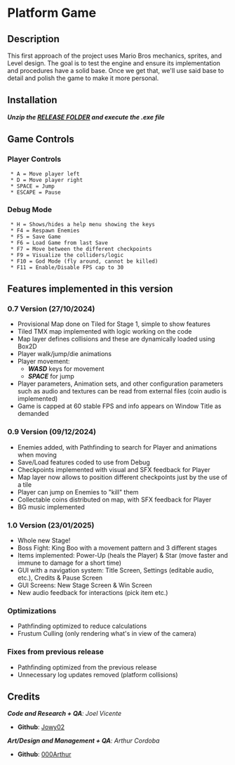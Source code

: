 # Platform Game
## Description
This first approach of the project uses Mario Bros mechanics, sprites, and Level design. The goal is to test the engine and ensure its implementation and procedures have a solid base. Once we get that, we'll use said base to detail and polish the game to make it more personal.

## Installation
**_Unzip the [RELEASE FOLDER](https://github.com/Jowy02/PlatformGame/releases) and execute the .exe file_**

## Game Controls
### Player Controls
     * A = Move player left
     * D = Move player right
     * SPACE = Jump
     * ESCAPE = Pause

### Debug Mode
     * H = Shows/hides a help menu showing the keys
     * F4 = Respawn Enemies
     * F5 = Save Game
     * F6 = Load Game from last Save
     * F7 = Move between the different checkpoints
     * F9 = Visualize the colliders/logic
     * F10 = God Mode (fly around, cannot be killed)
     * F11 = Enable/Disable FPS cap to 30
 
## Features implemented in this version
### 0.7 Version (27/10/2024)
* Provisional Map done on Tiled for Stage 1, simple to show features
* Tiled TMX map implemented with logic working on the code
* Map layer defines collisions and these are dynamically loaded using Box2D
* Player walk/jump/die animations
* Player movement:
     * **_WASD_** keys for movement
     * **_SPACE_** for jump
* Player parameters, Animation sets, and other configuration parameters such as audio and textures can be read from external files (coin audio is implemented)
* Game is capped at 60 stable FPS and info appears on Window Title as demanded
### 0.9 Version (09/12/2024)
* Enemies added, with Pathfinding to search for Player and animations when moving
* Save/Load features coded to use from Debug
* Checkpoints implemented with visual and SFX feedback for Player
* Map layer now allows to position different checkpoints just by the use of a tile
* Player can jump on Enemies to "kill" them
* Collectable coins distributed on map, with SFX feedback for Player
* BG music implemented
### 1.0 Version (23/01/2025)
* Whole new Stage!
* Boss Fight: King Boo with a movement pattern and 3 different stages
* Items implemented: Power-Up (heals the Player) & Star (move faster and immune to damage for a short time)
* GUI with a navigation system: Title Screen, Settings (editable audio, etc.), Credits & Pause Screen
* GUI Screens: New Stage Screen & Win Screen
* New audio feedback for interactions (pick item etc.)
### Optimizations
* Pathfinding optimized to reduce calculations
* Frustum Culling (only rendering what's in view of the camera)
### Fixes from previous release
* Pathfinding optimized from the previous release
* Unnecessary log updates removed (platform collisions)

## Credits
_**Code and Research + QA**: Joel Vicente_
* **Github**: [Jowy02](https://github.com/Jowy02)

_**Art/Design and Management + QA**: Arthur Cordoba_
* **Github**: [000Arthur](https://github.com/000Arthur)
